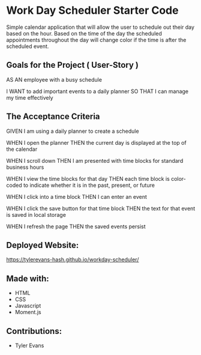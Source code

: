 # Work Day Scheduler Starter Code
Simple calendar application that will allow the user to schedule out their day based on the hour. Based on the time of the day the scheduled appointments throughout the day will change color if the time is after the scheduled event.

## Goals for the Project ( User-Story )
AS AN employee with a busy schedule

I WANT to add important events to a daily planner
SO THAT I can manage my time effectively

## The Acceptance Criteria
GIVEN I am using a daily planner to create a schedule

WHEN I open the planner
THEN the current day is displayed at the top of the calendar

WHEN I scroll down
THEN I am presented with time blocks for standard business hours

WHEN I view the time blocks for that day
THEN each time block is color-coded to indicate whether it is in the past, present, or future

WHEN I click into a time block
THEN I can enter an event

WHEN I click the save button for that time block
THEN the text for that event is saved in local storage

WHEN I refresh the page
THEN the saved events persist

## Deployed Website:
https://tylerevans-hash.github.io/workday-scheduler/

## Made with:
- HTML
- CSS
- Javascript
- Moment.js

## Contributions:
- Tyler Evans

